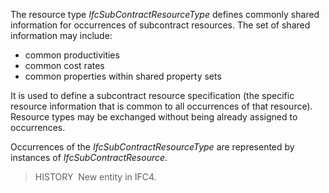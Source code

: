The resource type _IfcSubContractResourceType_ defines commonly shared information for occurrences of subcontract resources. The set of shared information may include:

* common productivities
* common cost rates
* common properties within shared property sets

It is used to define a subcontract resource specification (the specific resource information that is common to all occurrences of that resource). Resource types may be exchanged without being already assigned to occurrences.

Occurrences of the _IfcSubContractResourceType_ are represented by instances of _IfcSubContractResource_.

> HISTORY&nbsp; New entity in IFC4.
